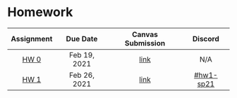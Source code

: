 # Homework

| Assignment | Due Date | Canvas Submission| Discord |
|:----------:|:--------:|:----------:|:-------:|
| [HW 0](/hw0/) | Feb 19, 2021 | [link](https://canvas.mit.edu/courses/7590/assignments/101125)| N/A |
| [HW 1](/hw1/) | Feb 26, 2021 | [link](https://canvas.mit.edu/courses/7590/assignments/101953)| [#hw1-sp21](https://discord.gg/mjHhUYbCA3)|

